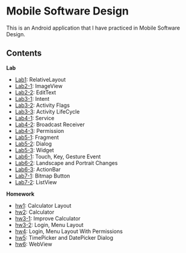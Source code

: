 # Mobile Software Design
This is an Android application that I have practiced in Mobile Software Design.

Contents
----------
**Lab**
- [Lab1](https://github.com/ISKU/Mobile-Software-Design/tree/master/lab1): RelativeLayout
- [Lab2-1](https://github.com/ISKU/Mobile-Software-Design/tree/master/lab2_1): ImageView
- [Lab2-2](https://github.com/ISKU/Mobile-Software-Design/tree/master/lab2_2): EditText
- [Lab3-1](https://github.com/ISKU/Mobile-Software-Design/tree/master/lab3_1): Intent
- [Lab3-2](https://github.com/ISKU/Mobile-Software-Design/tree/master/lab3_2): Activity Flags
- [Lab3-3](https://github.com/ISKU/Mobile-Software-Design/tree/master/lab3_3): Activity LifeCycle
- [Lab4-1](https://github.com/ISKU/Mobile-Software-Design/tree/master/lab4_1): Service
- [Lab4-2](https://github.com/ISKU/Mobile-Software-Design/tree/master/lab4_2): Broadcast Receiver
- [Lab4-3](https://github.com/ISKU/Mobile-Software-Design/tree/master/lab4_3): Permission
- [Lab5-1](https://github.com/ISKU/Mobile-Software-Design/tree/master/lab05_1): Fragment
- [Lab5-2](https://github.com/ISKU/Mobile-Software-Design/tree/master/lab05_2): Dialog
- [Lab5-3](https://github.com/ISKU/Mobile-Software-Design/tree/master/lab05_3): Widget
- [Lab6-1](https://github.com/ISKU/Mobile-Software-Design/tree/master/lab06_1): Touch, Key, Gesture Event
- [Lab6-2](https://github.com/ISKU/Mobile-Software-Design/tree/master/lab06_2): Landscape and Portrait Changes
- [Lab6-3](https://github.com/ISKU/Mobile-Software-Design/tree/master/lab06_3): ActionBar
- [Lab7-1](https://github.com/ISKU/Mobile-Software-Design/tree/master/lab07_1): Bitmap Button
- [Lab7-2](https://github.com/ISKU/Mobile-Software-Design/tree/master/lab07_2): ListView

**Homework**
- [hw1](https://github.com/ISKU/Mobile-Software-Design/tree/master/MS_hw01_201201356): Calculator Layout
- [hw2](https://github.com/ISKU/Mobile-Software-Design/tree/master/MS_hw02_201201356): Calculator
- [hw3-1](https://github.com/ISKU/Mobile-Software-Design/tree/master/MS_hw03_1_201201356): Improve Calculator 
- [hw3-2](https://github.com/ISKU/Mobile-Software-Design/tree/master/MS_hw03_2_201201356): Login, Menu Layout
- [hw4](https://github.com/ISKU/Mobile-Software-Design/tree/master/MS_hw04_201201356): Login, Menu Layout With Permissions
- [hw5](https://github.com/ISKU/Mobile-Software-Design/tree/master/MS_hw05_201201356): TimePicker and DatePicker Dialog
- [hw6](https://github.com/ISKU/Mobile-Software-Design/tree/master/MS_hw06_201201356): WebView
